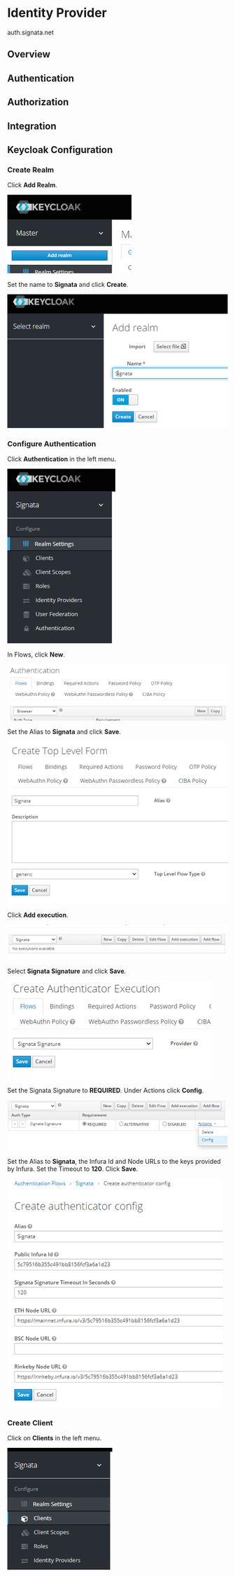 # Identity Provider

auth.signata.net

## Overview



## Authentication



## Authorization



## Integration



## Keycloak Configuration

### Create Realm

Click **Add Realm**.

![](<../.gitbook/assets/image (24) (1).png>)

Set the name to **Signata** and click **Create**.

![](<../.gitbook/assets/image (4) (2) (2).png>)

### Configure Authentication

Click **Authentication** in the left menu.

![](<../.gitbook/assets/image (17) (2).png>)

In Flows, click **New**.

![](<../.gitbook/assets/image (7).png>)

Set the Alias to **Signata** and click **Save**.

![](<../.gitbook/assets/image (10) (1).png>)

Click **Add execution**.

![](<../.gitbook/assets/image (1) (3).png>)

Select **Signata Signature** and click **Save**.

![](<../.gitbook/assets/image (15).png>)

Set the Signata Signature to **REQUIRED**. Under Actions click **Config**.

![](<../.gitbook/assets/image (3).png>)

Set the Alias to **Signata**, the Infura Id and Node URLs to the keys provided by Infura. Set the Timeout to **120**. Click **Save**.

![](<../.gitbook/assets/image (14) (2).png>)

### Create Client

Click on **Clients** in the left menu.

![](<../.gitbook/assets/image (5) (1) (1).png>)















